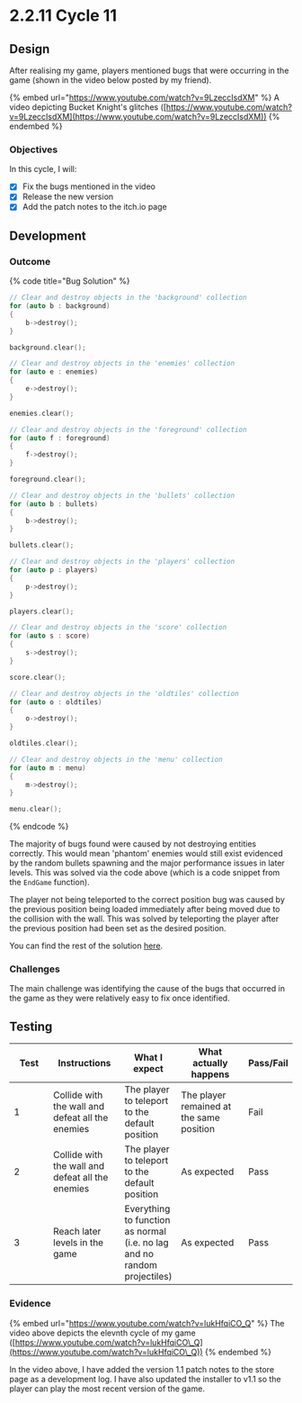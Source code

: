 # 2.2.11 Cycle 11

## Design

After realising my game, players mentioned bugs that were occurring in the game (shown in the video below posted by my friend).

{% embed url="https://www.youtube.com/watch?v=9LzeccIsdXM" %}
A video depicting Bucket Knight's glitches ([https://www.youtube.com/watch?v=9LzeccIsdXM](https://www.youtube.com/watch?v=9LzeccIsdXM))
{% endembed %}

### Objectives

In this cycle, I will:

* [x] Fix the bugs mentioned in the video
* [x] Release the new version
* [x] Add the patch notes to the itch.io page

## Development

### Outcome

{% code title="Bug Solution" %}
```cpp
// Clear and destroy objects in the 'background' collection
for (auto b : background)
{
    b->destroy();
}

background.clear();

// Clear and destroy objects in the 'enemies' collection
for (auto e : enemies)
{
    e->destroy();
}

enemies.clear();

// Clear and destroy objects in the 'foreground' collection
for (auto f : foreground)
{
    f->destroy();
}

foreground.clear();

// Clear and destroy objects in the 'bullets' collection
for (auto b : bullets)
{
    b->destroy();
}

bullets.clear();

// Clear and destroy objects in the 'players' collection
for (auto p : players)
{
    p->destroy();
}

players.clear();

// Clear and destroy objects in the 'score' collection
for (auto s : score)
{
    s->destroy();
}

score.clear();

// Clear and destroy objects in the 'oldtiles' collection
for (auto o : oldtiles)
{
    o->destroy();
}

oldtiles.clear();

// Clear and destroy objects in the 'menu' collection
for (auto m : menu)
{
    m->destroy();
}

menu.clear();
```
{% endcode %}

The majority of bugs found were caused by not destroying entities correctly. This would mean 'phantom' enemies would still exist evidenced by the random bullets spawning and the major performance issues in later levels. This was solved via the code above (which is a code snippet from the `EndGame` function).

The player not being teleported to the correct position bug was caused by the previous position being loaded immediately after being moved due to the collision with the wall. This was solved by teleporting the player after the previous position had been set as the desired position.

You can find the rest of the solution [here](https://github.com/Marling-CS-Projects/ODY-ELLIOT-Project/tree/cycles/Bucket%20Knight%20-%20Cycle%2011).

### Challenges

The main challenge was identifying the cause of the bugs that occurred in the game as they were relatively easy to fix once identified.

## Testing

<table><thead><tr><th width="90">Test</th><th width="141">Instructions</th><th>What I expect</th><th width="163">What actually happens</th><th>Pass/Fail</th></tr></thead><tbody><tr><td>1</td><td>Collide with the wall and defeat all the enemies</td><td>The player to teleport to the default position</td><td>The player remained at the same position</td><td>Fail</td></tr><tr><td>2</td><td>Collide with the wall and defeat all the enemies</td><td>The player to teleport to the default position</td><td>As expected</td><td>Pass</td></tr><tr><td>3</td><td>Reach later levels in the game</td><td>Everything to function as normal (i.e. no lag and no random projectiles)</td><td>As expected</td><td>Pass</td></tr></tbody></table>

### Evidence

{% embed url="https://www.youtube.com/watch?v=lukHfqiCO_Q" %}
The video above depicts the elevnth cycle of my game ([https://www.youtube.com/watch?v=lukHfqiCO\_Q](https://www.youtube.com/watch?v=lukHfqiCO\_Q))
{% endembed %}

In the video above, I have added the version 1.1 patch notes to the store page as a development log. I have also updated the installer to v1.1 so the player can play the most recent version of the game.
